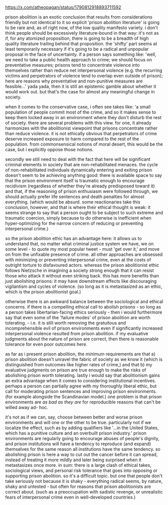 https://x.com/atheopagan/status/1790812918893711592

prison abolition is an exotic conclusion that results from considerations friendly but not identical to it so explicit 'prison abolition literature' is going to be rare and, 
as of right now, of the low quality manifesto variety. i don't think people should be excessively literature-bound in that way: it's not as if, for any atomized proposition, 
there is going to be a breadth of high quality literature trailing behind that proposition. the 'shifty' part seems at least temporarily necessary if it's going to be a 
radical and unpopular proposal in the face of uncertainty. if a person says something like: 'well, we need to take a public health approach to crime; we should focus on 
preventative measures; prisons tend to concentrate violence into themselves rather than reduce net interpersonal violence (e.g. the recurring victims and perpetrators of 
violence tend to overlap even outside of prison); here are reasons why preventative and non-punitive measures are feasible...' yada yada, then it is still an epistemic gamble 
about whether it would work out. but that's the case for almost any meaningful change in society. 

when it comes to the conservative case, i often see takes like: 'a small population of people commit most of the crime, and so it makes sense to keep them locked away in an 
environment where they don't disturb the rest of society. there are several problems with this view. for one, it already harmonizes with the abolitionist viewpoint that 
prisons concentrate rather than reduce violence. it is not ethically obvious that perpetrators of crime deserve increased exposure to harm compared to the rest of the 
population. from commonsensical notions of moral desert, this would be the case, but i explicitly oppose those notions. 

secondly we still need to deal with the fact that here will be significant criminal elements in society that are non-rehabilitated menaces. the cycle of non-rehabilitated 
individuals dynamically entering and exiting prison doesn't seem to be achieving anything good: there is available space to say that the prison 
environment itself is traumatic enough to encourage recidivism (regardless of whether they're already predisposed toward it) and that, if the reasoning of prison enthusiasm 
were followed through, we should actually prefer life sentences and death penalties for almost everything. (which would be absurd. some reactionaries take this conclusion, 
however, and that is where their ethical thought is weak: it seems strange to say that a person ought to be subject to such extreme and traumatic coercion, simply because to 
do otherwise is inefficient when hyper-optimizing for the narrow concern of reducing or preventing interpersonal crime.) 

so the prison abolition ethic has an advantage here: it allows us to understand that, no matter what criminal justice system we have, we on some level - to quote my most 
popular tweet - must 'get over it,' and move on from the unfixable presence of crime. all other approaches are obsessed with minimizing or preventing interpersonal crime, even 
at the costs of outright torture to disfavoured actors. whereas the prison abolitionist ethic follows Nietzsche in imagining a society strong enough that it can resist those 
who attack it without even striking back. this has more benefits than just abolishing prisons: it may have downstream effects like discouraging vigilantism and cycles of 
violence. (so long as it is metastasized as an ethic, which is the prison abolitionist goal.) 

otherwise there is an awkward balance between the sociological and ethical concerns. if there is a compelling ethical call to abolish prisons - so long as a person takes 
libertarian-facing ethics seriously - then i would furthermore say that even some of the 'failure modes' of prison abolition are worth tolerating. - i.e. it is still worth 
removing the gratuitous and incomprehensible evil of prison environments even if significantly increased interpersonal violence resulted from prison abolition. if my 
evaluative judgments about the nature of prison are correct, then there is reasonable tolerance for even poor outcomes here. 

as far as i present prison abolition, the minimum requirements are that a) prison abolition doesn't unravel the fabric of society as we know it (which is distinguished from 
outcomes like higher rates of crime,) and that b) my evaluative judgments on prison are true enough to make the risks of abolishing prison worth tolerating. lastly i would say 
that abolitionism gains an extra advantage when it comes to considering institutional incentives. perhaps a person can partially agree with my thoroughly liberal ethic, but 
call for moderating prison sentences and improving prison environments. (for example alongside the Scandinavian model.) one problem is that prison environments are *as bad as 
they are* for reproducible reasons that can't be willed away ad- hoc. 

it's not as if we can, say, choose between better and worse prison environments and will one or the other to be true. particularly not if we localize the effect, such as by 
adding qualifiers like '...in the United States, which has a punitive culture and an overbuilt prison industry.' prison environments are regularly going to encourage abuses of 
people's dignity, and prison institutions will have a tendency to reproduce (and expand) themselves for the same reason all institutions have the same tendency. so abolishing 
prison is here a way to cut out the cancer before it can spread, instead of treating it more mildly and later being surprised when it metastasizes once more. in sum: there is 
a large clash of ethical takes, sociological views, and personal risk tolerance that goes into opposing or supporting prison abolition. so it's a difficult topic. but one that 
people don't take seriously not because it is shaky - everything radical seems, by nature, shaky and untested - but often for reasons that prison abolitionists are correct 
about. (such as a preoccupation with sadistic revenge, or unrealistic fears of interpersonal crime even in well-developed countries.)
